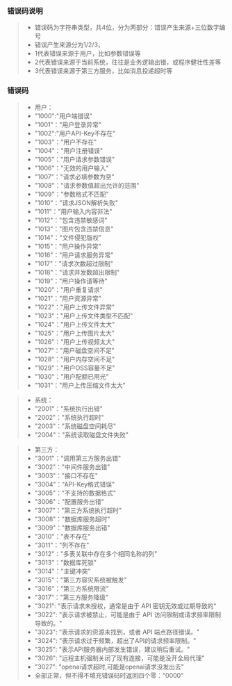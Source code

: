 ### 错误码说明
> - 错误码为字符串类型，共4位，分为两部分：错误产生来源+三位数字编号
> - 错误产生来源分为1/2/3，
> - 1代表错误来源于用户，比如参数错误等
> - 2代表错误来源于当前系统，往往是业务逻辑出错，或程序健壮性差等
> - 3代表错误来源于第三方服务，比如消息投递超时等

### 错误码
> - 用户：
> - "1000":"用户端错误"
> - "1001"："用户登录异常"
> - "1002":"用户API-Key不存在"
> - "1003"："用户不存在"
> - "1004"："用户注册错误"
> - "1005"："用户请求参数错误"
> - "1006"："无效的用户输入"
> - "1007"："请求必填参数为空"
> - "1008"："请求参数值超出允许的范围"
> - "1009"："参数格式不匹配"
> - "1010"："请求JSON解析失败"
> - "1011"："用户输入内容非法"
> - "1012"："包含违禁敏感词"
> - "1013"："图片包含违禁信息"
> - "1014"："文件侵犯版权"
> - "1015"："用户操作异常"
> - "1016"："用户请求服务异常"
> - "1017"："请求次数超过限制"
> - "1018"："请求并发数超出限制"
> - "1019"："用户操作请等待"
> - "1020"："用户重复请求"
> - "1021"："用户资源异常"
> - "1022"："用户上传文件异常"
> - "1023"："用户上传文件类型不匹配"
> - "1024"："用户上传文件太大"
> - "1025"："用户上传图片太大"
> - "1026"："用户上传视频太大"
> - "1027"："用户磁盘空间不足"
> - "1028"："用户内存空间不足"
> - "1029"："用户OSS容量不足"
> - "1030"："用户配额已用光"
> - "1031"："用户上传压缩文件太大"

> - 系统：
> - "2001"："系统执行出错"
> - "2002"："系统执行超时"
> - "2003"："系统磁盘空间耗尽"
> - "2004"："系统读取磁盘文件失败"

> - 第三方：
> - "3001"："调用第三方服务出错"
> - "3002"："中间件服务出错"
> - "3003"："接口不存在"
> - "3004"："API-Key格式错误"
> - "3005"："不支持的数据格式"
> - "3006"："配置服务出错"
> - "3007"："第三方系统执行超时"
> - "3008"："数据库服务超时"
> - "3009"："数据库服务出错"
> - "3010"："表不存在"
> - "3011"："列不存在"
> - "3012"："多表关联中存在多个相同名称的列"
> - "3013"："数据库死锁"
> - "3014"："主键冲突"
> - "3015"："第三方容灾系统被触发"
> - "3016"："第三方系统限流"
> - "3017"："第三方服务降级"
> - "3021":   "表示请求未授权，通常是由于 API 密钥无效或过期导致的"
> - "3022":   "表示请求被禁止，可能是由于 API 访问限制或请求频率限制导致的。"
> - "3023":   "表示请求的资源未找到，或者 API 端点路径错误。"
> - "3024":   "表示请求过于频繁，超出了API的请求频率限制。"
> - "3025":   "表示API服务器内部发生错误，建议稍后重试。"
> - "3026":   "远程主机强制关闭了现有连接，可能是没开全局代理"
> - "3027":   "openai请求超时,可能是openai请求没发出去"
> - 全部正常，但不得不填充错误码时返回四个零："0000"